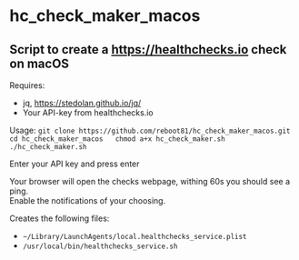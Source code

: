 # hc_check_maker_macos
## Script to create a https://healthchecks.io check on macOS
Requires:
* jq, https://stedolan.github.io/jq/  
* Your API-key from healthchecks.io

Usage:
`git clone https://github.com/reboot81/hc_check_maker_macos.git  
cd hc_check_maker_macos  
chmod a+x hc_check_maker.sh  
./hc_check_maker.sh`

Enter your API key and press enter

Your browser will open the checks webpage, withing 60s you should see a ping.  
Enable the notifications of your choosing.

Creates the following files:  
* `~/Library/LaunchAgents/local.healthchecks_service.plist`  
* `/usr/local/bin/healthchecks_service.sh`
